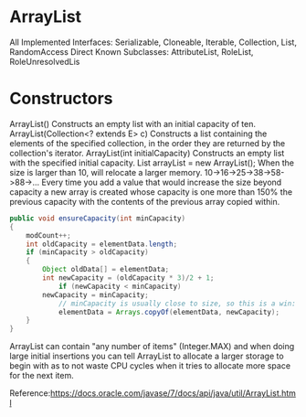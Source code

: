 ArrayList
===
All Implemented Interfaces:
Serializable, Cloneable, Iterable<E>, Collection<E>, List<E>, RandomAccess
Direct Known Subclasses:
AttributeList, RoleList, RoleUnresolvedLis

# Constructors
ArrayList()
Constructs an empty list with an initial capacity of ten.
ArrayList(Collection<? extends E> c)
Constructs a list containing the elements of the specified collection, in the order they are returned by the collection's iterator.
ArrayList(int initialCapacity)
Constructs an empty list with the specified initial capacity.
List arrayList = new ArrayList();
When the size is larger than 10, will relocate a larger memory. 
10->16->25->38->58->88->...
Every time you add a value that would increase the size beyond capacity a new array is created whose capacity is one more than 150% the previous capacity with the contents of the previous array copied within.
```java
public void ensureCapacity(int minCapacity) 
{  
    modCount++;  
    int oldCapacity = elementData.length;  
    if (minCapacity > oldCapacity) 
    {  
        Object oldData[] = elementData;  
        int newCapacity = (oldCapacity * 3)/2 + 1;  
            if (newCapacity < minCapacity)  
        newCapacity = minCapacity;  
            // minCapacity is usually close to size, so this is a win:  
            elementData = Arrays.copyOf(elementData, newCapacity);  
    }  
}  
```
ArrayList can contain "any number of items" (Integer.MAX) and when doing large initial insertions you can tell ArrayList to allocate a larger storage to begin with as to not waste CPU cycles when it tries to allocate more space for the next item.

Reference:https://docs.oracle.com/javase/7/docs/api/java/util/ArrayList.html
